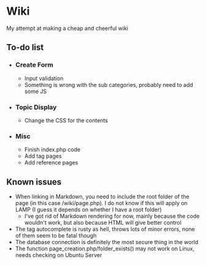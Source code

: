 # Wiki
My attempt at making a cheap and cheerful wiki

## To-do list
- ### Create Form
	- Input validation
	- Something is wrong with the sub categories, probably need to add some JS
- ### Topic Display
  	- Change the CSS for the contents
- ### Misc
	- Finish index.php code
	- Add tag pages
	- Add reference pages

## Known issues
- When linking in Markdown, you need to include the root folder of the page (in this case /wiki/page.php). I do not know if this will apply on LAMP (I guess it depends on whether I have a root folder)
	- I've got rid of Markdown rendering for now, mainly because the code wouldn't work, but also because HTML will give better control
- The tag autocomplete is rusty as hell, throws lots of minor errors, none of them seem to be fatal though
- The database connection is definitely the most secure thing in the world
- The function page_creation.php/folder_exists() may not work on Linux, needs checking on Ubuntu Server
